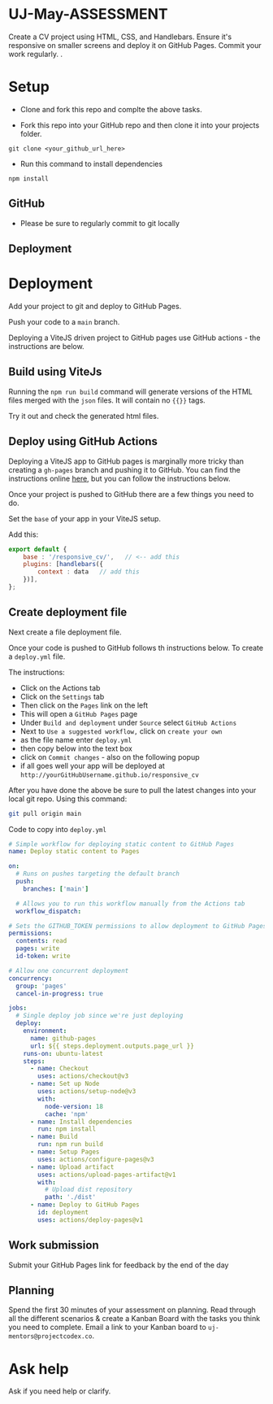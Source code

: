 # UJ-May-ASSESSMENT

Create a CV project using HTML, CSS, and Handlebars. Ensure it's responsive on smaller screens and deploy it on GitHub Pages. Commit your work regularly. .

# Setup

* Clone and fork this repo and complte the above tasks.

* Fork this repo into your GitHub repo and then clone it into your projects folder.
```
git clone <your_github_url_here>
```

* Run this command to install dependencies 
```
npm install 
```

## GitHub

* Please be sure to regularly commit to git locally

## Deployment 
# Deployment

Add your project to git and deploy to GitHub Pages. 

Push your code to a `main` branch.

Deploying a ViteJS driven project to GitHub pages use GitHub actions - the instructions are below.

## Build using ViteJs


Running the `npm run build` command will generate versions of the HTML files merged with the `json` files. It will contain no `{{}}` tags.

Try it out and check the generated html files.

## Deploy using GitHub Actions

Deploying a ViteJS app to GitHub pages is marginally more tricky than creating a `gh-pages` branch and pushing it to GitHub. You can find the instructions online [here](https://vitejs.dev/guide/static-deploy.html#github-pages), but you can follow the instructions below.

Once your project is pushed to GitHub there are a few things you need to do.

Set the `base` of your app in your ViteJS setup.

Add this: 

```js
export default {
    base : '/responsive_cv/',   // <-- add this
    plugins: [handlebars({
        context : data   // add this
    })],
};
```


## Create deployment file

Next create a file deployment file. 

Once your code is pushed to GitHub follows th instructions below. To create a `deploy.yml` file.

The instructions:

* Click on the Actions tab
* Click on the `Settings` tab
* Then click on the `Pages` link on the left
* This will open a `GitHub Pages` page
* Under `Build and deployment` under `Source` select `GitHub Actions`
* Next to `Use a suggested workflow,` click on `create your own` 
* as the file name enter `deploy.yml`
* then copy below into the text box
* click on `Commit changes` - also on the following popup
* if all goes well your app will be deployed at `http://yourGitHubUsername.github.io/responsive_cv`

After you have done the above be sure to pull the latest changes into your local git repo. Using this command:

```bash
git pull origin main
```

Code to copy into `deploy.yml`

```yml
# Simple workflow for deploying static content to GitHub Pages
name: Deploy static content to Pages

on:
  # Runs on pushes targeting the default branch
  push:
    branches: ['main']

  # Allows you to run this workflow manually from the Actions tab
  workflow_dispatch:

# Sets the GITHUB_TOKEN permissions to allow deployment to GitHub Pages
permissions:
  contents: read
  pages: write
  id-token: write

# Allow one concurrent deployment
concurrency:
  group: 'pages'
  cancel-in-progress: true

jobs:
  # Single deploy job since we're just deploying
  deploy:
    environment:
      name: github-pages
      url: ${{ steps.deployment.outputs.page_url }}
    runs-on: ubuntu-latest
    steps:
      - name: Checkout
        uses: actions/checkout@v3
      - name: Set up Node
        uses: actions/setup-node@v3
        with:
          node-version: 18
          cache: 'npm'
      - name: Install dependencies
        run: npm install
      - name: Build
        run: npm run build
      - name: Setup Pages
        uses: actions/configure-pages@v3
      - name: Upload artifact
        uses: actions/upload-pages-artifact@v1
        with:
          # Upload dist repository
          path: './dist'
      - name: Deploy to GitHub Pages
        id: deployment
        uses: actions/deploy-pages@v1

```

 


## Work submission

Submit your GitHub Pages link for feedback by the end of the day

## Planning

Spend the first 30 minutes of your assessment on planning. Read through all the different scenarios & create a Kanban Board with the tasks you think you need to complete. Email a link to your Kanban board to `uj-mentors@projectcodex.co`. 

# Ask help

Ask if you need help or clarify.



